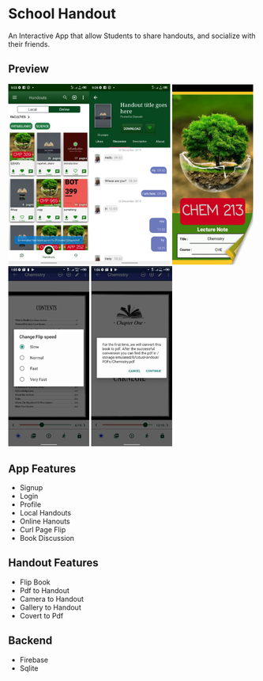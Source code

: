 # School Handout
An Interactive App that allow Students to share handouts, and socialize
with their friends.

## Preview
<!-- <img width="164" alt="preview" src="https://github.com/shittu33/SchoolHandout/blob/master/screens/Screenshot_20210614-090312.png"> -->
<img width="164" alt="preview" src="https://github.com/shittu33/SchoolHandout/blob/master/screens/Screenshot_20210614-090316.png"><img width="164" alt="preview" src="https://github.com/shittu33/SchoolHandout/blob/master/screens/Screenshot_20210614-090529.png">  <img width="164" alt="preview" src="https://github.com/shittu33/SchoolHandout/blob/master/screens/first.gif">
<img width="164" alt="preview" src="https://github.com/shittu33/SchoolHandout/blob/master/screens/fastFlip.gif">
<img width="164" alt="preview" src="https://github.com/shittu33/SchoolHandout/blob/master/screens/toPdf.gif">


<!-- <img width="164" alt="preview" src="https://github.com/shittu33/SchoolHandout/blob/master/screens/Screenshot_20210614-090554.png"> -->
## App Features
* Signup
* Login
* Profile
* Local Handouts
* Online Hanouts
* Curl Page Flip
* Book Discussion

## Handout Features
* Flip Book
* Pdf to Handout
* Camera to Handout
* Gallery to Handout
* Covert to Pdf

## Backend
* Firebase
* Sqlite

